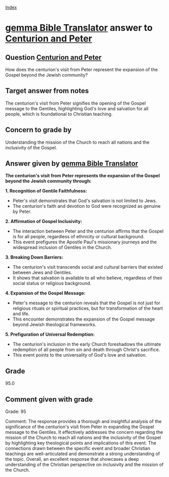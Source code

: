 
[Index](../../index.md)
# [gemma Bible Translator](../../answering_models/gemma_Bible_Translator.md) answer to [Centurion and Peter](../../questions/Centurion_and_Peter.md)

## Question [Centurion and Peter](../../questions/Centurion_and_Peter.md)
How does the centurion's visit from Peter represent the expansion of the Gospel beyond the Jewish community?

## Target answer from notes
The centurion's visit from Peter signifies the opening of the Gospel message to the Gentiles, highlighting God's love and salvation for all people, which is foundational to Christian teaching.

## Concern to grade by
Understanding the mission of the Church to reach all nations and the inclusivity of the Gospel.

## Answer given by [gemma Bible Translator](../../answering_models/gemma_Bible_Translator.md)
**The centurion's visit from Peter represents the expansion of the Gospel beyond the Jewish community through:**

**1. Recognition of Gentile Faithfulness:**

- Peter's visit demonstrates that God's salvation is not limited to Jews. 
- The centurion's faith and devotion to God were recognized as genuine by Peter.

**2. Affirmation of Gospel Inclusivity:**

- The interaction between Peter and the centurion affirms that the Gospel is for all people, regardless of ethnicity or cultural background.
- This event prefigures the Apostle Paul's missionary journeys and the widespread inclusion of Gentiles in the Church.

**3. Breaking Down Barriers:**

- The centurion's visit transcends social and cultural barriers that existed between Jews and Gentiles.
- It shows that salvation is available to all who believe, regardless of their social status or religious background.

**4. Expansion of the Gospel Message:**

- Peter's message to the centurion reveals that the Gospel is not just for religious rituals or spiritual practices, but for transformation of the heart and life.
- This encounter demonstrates the expansion of the Gospel message beyond Jewish theological frameworks.

**5. Prefiguration of Universal Redemption:**

- The centurion's inclusion in the early Church foreshadows the ultimate redemption of all people from sin and death through Christ's sacrifice.
- This event points to the universality of God's love and salvation.

## Grade
95.0

## Comment given with grade
Grade: 95

Comment: The response provides a thorough and insightful analysis of the significance of the centurion's visit from Peter in expanding the Gospel message to the Gentiles. It effectively addresses the concern regarding the mission of the Church to reach all nations and the inclusivity of the Gospel by highlighting key theological points and implications of this event. The connections drawn between the specific event and broader Christian teachings are well-articulated and demonstrate a strong understanding of the topic. Overall, an excellent response that showcases a deep understanding of the Christian perspective on inclusivity and the mission of the Church.
